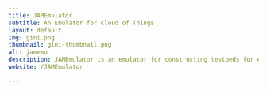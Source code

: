 ```yaml
---
title: JAMEmulator
subtitle: An Emulator for Cloud of Things
layout: default
img: gini.png
thumbnail: gini-thumbnail.png
alt: jamemu
description: JAMEmulator is an emulator for constructing testbeds for experimenting with cloud of things. It uses Mininet (in particular the Mininet-WiFi) to emulate different scenarios. It uses a unique physical object modeling scheme to create a simple scheme to embed virtual machines (Mininet containers) in emulated physical spaces. These virtual machines can be connected to each other and to the Internet by wireless or wired connections. Also, the emulator is capable of representing the behavior of events. Using this feature, the applications running in the virtual machines can generate or capture the events. 
website: /JAMEmulator

---
```


